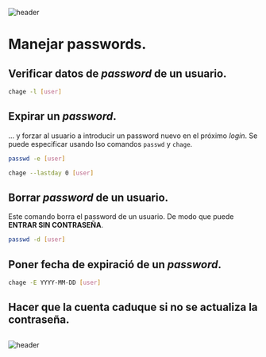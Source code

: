
![header](/Tutoriales-IFC/assets/header.png)




# Manejar passwords.

## Verificar datos de *password* de un usuario.

```bash
chage -l [user]
```

## Expirar un *password*. 

... y forzar al usuario a introducir un password nuevo en el próximo *login*. Se puede especificar usando lso comandos `passwd` y `chage`.

```bash
passwd -e [user]
```

```bash
chage --lastday 0 [user]
```

## Borrar *password* de un usuario.
Este comando borra el password de un usuario. De modo que puede **ENTRAR
SIN CONTRASEÑA**.

```bash
passwd -d [user]
```

## Poner fecha de expiració de un *password*.

```bash
chage -E YYYY-MM-DD [user]
```


## Hacer que la cuenta caduque si no se actualiza la contraseña.

## 



![header](/Tutoriales-IFC/assets/header.png)

